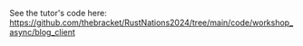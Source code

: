 See the tutor's code here: https://github.com/thebracket/RustNations2024/tree/main/code/workshop_async/blog_client

